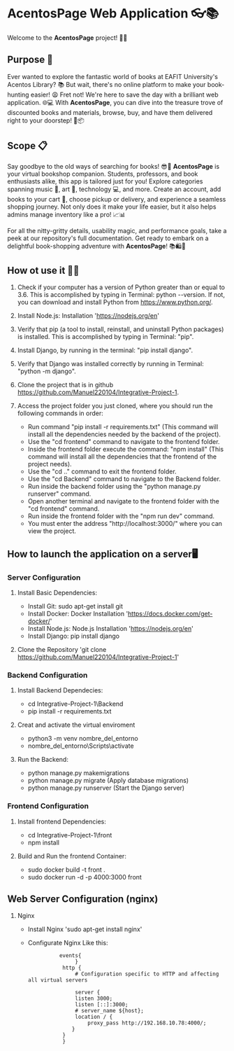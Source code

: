 # AcentosPage Web Application 👓📚

Welcome to the **AcentosPage** project! 🚀📖

## Purpose 🎯

Ever wanted to explore the fantastic world of books at EAFIT University's Acentos Library? 📚 But wait, there's no online platform to make your book-hunting easier! 😩 Fret not! We're here to save the day with a brilliant web application. 🌐💻 With **AcentosPage**, you can dive into the treasure trove of discounted books and materials, browse, buy, and have them delivered right to your doorstep! 🚚📦

## Scope 📋

Say goodbye to the old ways of searching for books! 😎📖 **AcentosPage** is your virtual bookshop companion. Students, professors, and book enthusiasts alike, this app is tailored just for you! Explore categories spanning music 🎵, art 🎨, technology 💻, and more. Create an account, add books to your cart 🛒, choose pickup or delivery, and experience a seamless shopping journey. Not only does it make your life easier, but it also helps admins manage inventory like a pro! 📈📊

For all the nitty-gritty details, usability magic, and performance goals, take a peek at our repository's full documentation. Get ready to embark on a delightful book-shopping adventure with **AcentosPage**! 📚🛍️🌟

## How ot use it 🤷‍♂️

1. Check if your computer has a version of Python greater than or equal to 3.6. This is accomplished by typing in Terminal: python --version. If not, you can download and install Python from https://www.python.org/.

2.  Install Node.js: Installation 'https://nodejs.org/en'

3.	Verify that pip (a tool to install, reinstall, and uninstall Python packages) is installed. This is accomplished by typing in Terminal: "pip".

4.	Install Django, by running in the terminal: "pip install django".

5.	Verify that Django was installed correctly by running in Terminal: "python -m django".

6.  Clone the project that is in github https://github.com/Manuel220104/Integrative-Project-1.

7.  Access the project folder you just cloned, where you should run the following commands in order:
    -   Run command "pip install -r requirements.txt" (This command will install all the dependencies needed by the backend of the project).
    -   Use the "cd frontend" command to navigate to the frontend folder.
    -   Inside the frontend folder execute the command: "npm install" (This command will install all the dependencies that the frontend of the project needs).
    -   Use the "cd .." command to exit the frontend folder.
    -   Use the "cd Backend" command to navigate to the Backend folder.
    -   Run inside the backend folder using the "python manage.py runserver" command.
    -   Open another terminal and navigate to the frontend folder with the "cd frontend" command.
    -   Run inside the frontend folder with the "npm run dev" command.
    -   You must enter the address "http://localhost:3000/" where you can view the project.

## How to launch the application on a server🖥️

### Server Configuration 

1. Install Basic Dependencies:

    -    Install Git: sudo apt-get install git
    -    Install Docker: Docker Installation 'https://docs.docker.com/get-docker/'
    -    Install Node.js: Node.js Installation 'https://nodejs.org/en'
    -    Install Django: pip install django
    
2. Clone the Repository 'git clone https://github.com/Manuel220104/Integrative-Project-1'

### Backend Configuration
1. Install Backend Dependecies:
    -    cd Integrative-Project-1\Backend
    -    pip install -r requirements.txt
2. Creat and activate the virtual enviroment
    -    python3 -m venv nombre_del_entorno
    -    nombre_del_entorno\Scripts\activate

4. Run the Backend:
    -   python manage.py makemigrations
    -   python manage.py migrate  (Apply database migrations)
    -   python manage.py runserver  (Start the Django server)

### Frontend Configuration

1. Install frontend Dependencies:
    -    cd Integrative-Project-1\front
    -    npm install

2. Build and Run the frontend Container:
    -    sudo docker build -t front .
    -    sudo docker run -d -p 4000:3000 front
   
## Web Server Configuration (nginx)

1. Nginx
    -    Install Nginx 'sudo apt-get install nginx'
    -    Configurate Nginx
           Like this:
         
                       events{
                            }
                        http {
                            # Configuration specific to HTTP and affecting all virtual servers
                        
                            server {
                            listen 3000;
                            listen [::]:3000;
                            # server_name ${host};
                            location / {
                                proxy_pass http://192.168.10.78:4000/;
                           }
                        }
                        }
                            
                        
                        
                        
                         
                           
